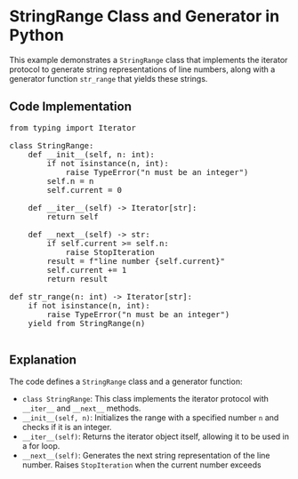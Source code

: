 # StringRange Class and Generator in Python

This example demonstrates a `StringRange` class that implements the iterator protocol to generate string representations of line numbers, along with a generator function `str_range` that yields these strings.

## Code Implementation

<pre>from typing import Iterator

class StringRange:
    def __init__(self, n: int):
        if not isinstance(n, int):
            raise TypeError("n must be an integer")
        self.n = n
        self.current = 0

    def __iter__(self) -> Iterator[str]:
        return self

    def __next__(self) -> str:
        if self.current >= self.n:
            raise StopIteration
        result = f"line number {self.current}"
        self.current += 1
        return result

def str_range(n: int) -> Iterator[str]:
    if not isinstance(n, int):
        raise TypeError("n must be an integer")
    yield from StringRange(n)
    </pre>

## Explanation

The code defines a `StringRange` class and a generator function:

*   `class StringRange`: This class implements the iterator protocol with `__iter__` and `__next__` methods.
*   `__init__(self, n)`: Initializes the range with a specified number `n` and checks if it is an integer.
*   `__iter__(self)`: Returns the iterator object itself, allowing it to be used in a for loop.
*   `__next__(self)`: Generates the next string representation of the line number. Raises `StopIteration` when the current number exceeds 